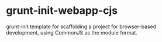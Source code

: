 grunt-init-webapp-cjs
=====================

grunt-init template for scaffolding a project for browser-based development, using CommonJS as the module format.
